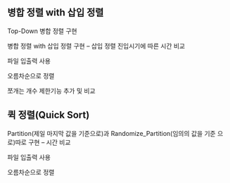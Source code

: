 <h2>병합 정렬 with 삽입 정렬</h2>
Top-Down 병합 정렬 구현 <p>
병합 정렬 with 삽입 정렬 구현 – 삽입 정렬 진입시기에 따른 시간 비교<p>
파일 입출력 사용<p>
오름차순으로 정렬<p>
쪼개는 개수 제한기능 추가 및 비교<p>

<h2>퀵 정렬(Quick Sort)</h2>
Partition(제일 마지막 값을 기준으로)과 Randomize_Partition(임의의 값을 기준 으로)따로 구현 – 시간 비교<p>
파일 입출력 사용<p>
오름차순으로 정렬<p>
